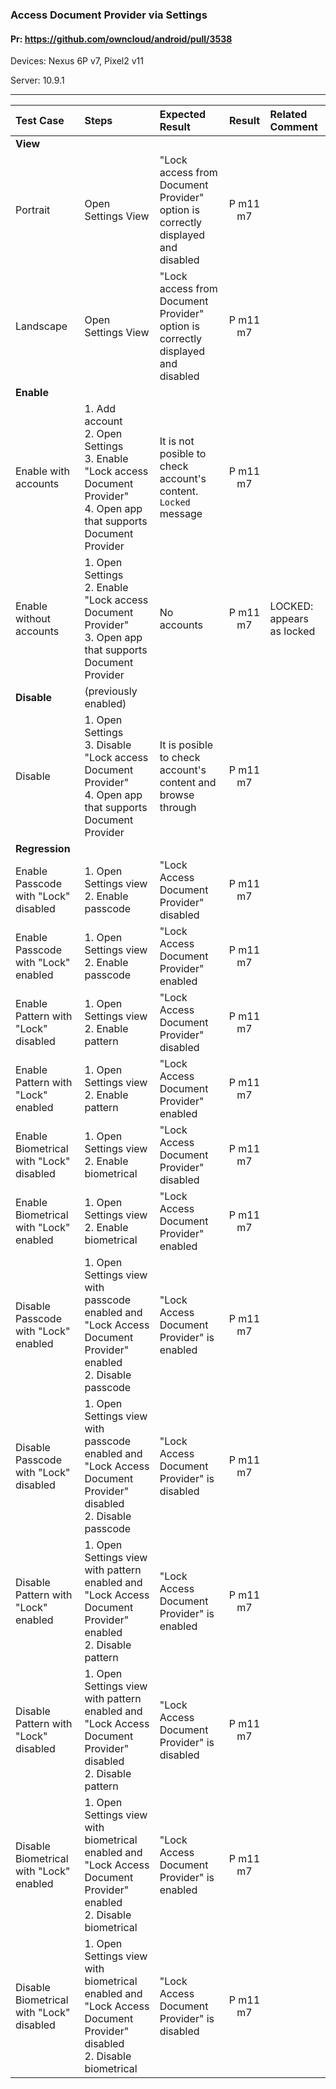 ###  Access Document Provider via Settings

#### Pr: https://github.com/owncloud/android/pull/3538

Devices: Nexus 6P v7, Pixel2 v11

Server: 10.9.1

---

 
| Test Case | Steps | Expected Result | Result | Related Comment |
| :-------- | :---- | :-------------- | :----: | :-------------- |
|**View**|||||||
| Portrait | Open Settings View | "Lock access from Document Provider" option is correctly displayed and disabled | P m11 m7 |  |
| Landscape | Open Settings View | "Lock access from Document Provider" option is correctly displayed and disabled | P m11 m7 |  |
|**Enable**|||||||
| Enable with accounts | 1. Add account<br>2. Open Settings<br>3. Enable "Lock access Document Provider"<br>4. Open app that supports Document Provider | It is not posible to check account's content. `Locked` message | P m11 m7 |  |
| Enable without accounts | 1. Open Settings<br>2. Enable "Lock access Document Provider"<br>3. Open app that supports Document Provider | No accounts | P m11 m7 | LOCKED: appears as locked |
|**Disable**| (previously enabled)||||||
| Disable | 1. Open Settings<br>3. Disable "Lock access Document Provider"<br>4. Open app that supports Document Provider | It is posible to check account's content and browse through | P m11 m7 |  |
|**Regression**|||||||
| Enable Passcode with "Lock" disabled | 1. Open Settings view<br>2. Enable passcode  | "Lock Access Document Provider" disabled | P m11 m7 |  |
| Enable Passcode with "Lock" enabled | 1. Open Settings view<br>2. Enable passcode  | "Lock Access Document Provider" enabled | P m11 m7 |  |
| Enable Pattern with "Lock" disabled | 1. Open Settings view<br>2. Enable pattern  | "Lock Access Document Provider" disabled | P m11 m7 |  |
| Enable Pattern with "Lock" enabled | 1. Open Settings view<br>2. Enable pattern  | "Lock Access Document Provider" enabled | P m11 m7 |  |
| Enable Biometrical with "Lock" disabled | 1. Open Settings view<br>2. Enable biometrical  | "Lock Access Document Provider" disabled | P m11 m7 |  |
| Enable Biometrical with "Lock" enabled | 1. Open Settings view<br>2. Enable biometrical  | "Lock Access Document Provider" enabled | P m11 m7 |  |
| Disable Passcode with "Lock" enabled| 1. Open Settings view with passcode enabled and "Lock Access Document Provider" enabled<br>2. Disable passcode  |  "Lock Access Document Provider" is enabled | P m11 m7 |  |
| Disable Passcode with "Lock" disabled| 1. Open Settings view with passcode enabled and "Lock Access Document Provider" disabled<br>2. Disable passcode  |  "Lock Access Document Provider" is disabled | P m11  m7|  |
| Disable Pattern with "Lock" enabled| 1. Open Settings view with pattern enabled and "Lock Access Document Provider" enabled<br>2. Disable pattern  |  "Lock Access Document Provider" is enabled |P m11 m7  |  |
| Disable Pattern with "Lock" disabled| 1. Open Settings view with pattern enabled and "Lock Access Document Provider" disabled<br>2. Disable pattern  |  "Lock Access Document Provider" is disabled | P m11  m7|  |
| Disable Biometrical with "Lock" enabled| 1. Open Settings view with biometrical enabled and "Lock Access Document Provider" enabled<br>2. Disable biometrical  |  "Lock Access Document Provider" is enabled | P m11  m7|  |
| Disable Biometrical with "Lock" disabled| 1. Open Settings view with biometrical enabled and "Lock Access Document Provider" disabled<br>2. Disable biometrical  |  "Lock Access Document Provider" is disabled |  P m11 m7|  |